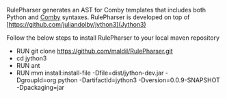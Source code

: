 
RulePharser generates an AST for Comby templates that includes both Python and [Comby](https://comby.live) syntaxes. RulePharser is developed on top of [https://github.com/juliandolby/jython3](Jython3)


 

Follow the below steps to install RulePharser to your local maven repository

- RUN git clone https://github.com/maldil/RulePharser.git
- cd jython3
- RUN ant
- RUN mvn install:install-file -Dfile=dist/jython-dev.jar -DgroupId=org.python -DartifactId=jython3 -Dversion=0.0.9-SNAPSHOT -Dpackaging=jar
